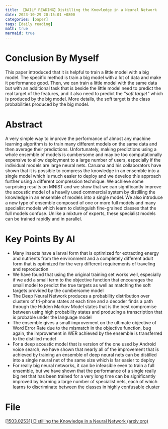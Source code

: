 ```yaml
---
title: 【DAILY READING】Distilling the Knowledge in a Neural Network
date: 2023-10-29 20:15:01 +0800
categories: [paper]
tags: [daily reading]
math: true
mermaid: true
---
```



# Conclusion By Myself
This paper introduced that it is helpful to train a little model with a big model. 
The specific method is train a big model with a lot of data and make it performance good. Then, we can train a little model with the same data but with an additional task that is beside the little model need to predict the real target of the features, and it also need to predict the *"soft target"* which is produced by the big model. More details, the soft target is the class probabilities produced by the big model.
# Abstract
A very simple way to improve the performance of almost any machine learning algorithm is to train many different models on the same data and then average their predictions.
Unfortunately, making predictions using a whole ensemble of models is cumbersome and may be too computationally expensive to allow deployment to a large number of users, especially if the individual models are large neural nets.
Caruana and his collaborators have shown that it is possible to compress the knowledge in an ensemble into a single model which is much easier to deploy and we develop this approach further using a different compression technique.
We achieve some surprising results on MNIST and we show that we can significantly improve the acoustic model of a heavily used commercial system by distilling the knowledge in an ensemble of models into a single model.
We also introduce a new type of ensemble composed of one or more full models and many specialist models which learn to distinguish fine-grained classes that the full models confuse.
Unlike a mixture of experts, these specialist models can be trained rapidly and in parallel.
# Key Points By AI
- Many insects have a larval form that is optimized for extracting energy and nutrients from the environment and a completely different adult form that is optimized for the very different requirements of traveling and reproduction
- We have found that using the original training set works well, especially if we add a small term to the objective function that encourages the small model to predict the true targets as well as matching the soft targets provided by the cumbersome model
- The Deep Neural Network produces a probability distribution over clusters of tri-phone states at each time and a decoder finds a path through the Hidden Markov Model states that is the best compromise between using high probability states and producing a transcription that is probable under the language model
- The ensemble gives a small improvement on the ultimate objective of Word Error Rate due to the mismatch in the objective function, bug again, the improvement in WER achieved by the ensemble is transferred to the distilled model
- For a deep acoustic model that is version of the one used by Android voice search, we have shown that nearly all of the improvement that is achieved by training an ensemble of deep neural nets can be distilled into a single neural net of the same size which is far easier to deploy
- For really big neural networks, it can be infeasible even to train a full ensemble, but we have shown that the performance of a single really big net that has been trained for a very long time can be significantly improved by learning a large number of specialist nets, each of which learns to discriminate between the classes in highly confusable cluster
# File
[[1503.02531] Distilling the Knowledge in a Neural Network (arxiv.org)](https://arxiv.org/abs/1503.02531) 